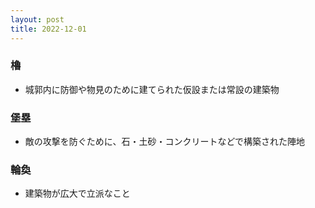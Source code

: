 ```yaml
---
layout: post
title: 2022-12-01
---
```


### 櫓
- 城郭内に防御や物見のために建てられた仮設または常設の建築物

### 堡塁
- 敵の攻撃を防ぐために、石・土砂・コンクリートなどで構築された陣地

### 輪奐
- 建築物が広大で立派なこと

